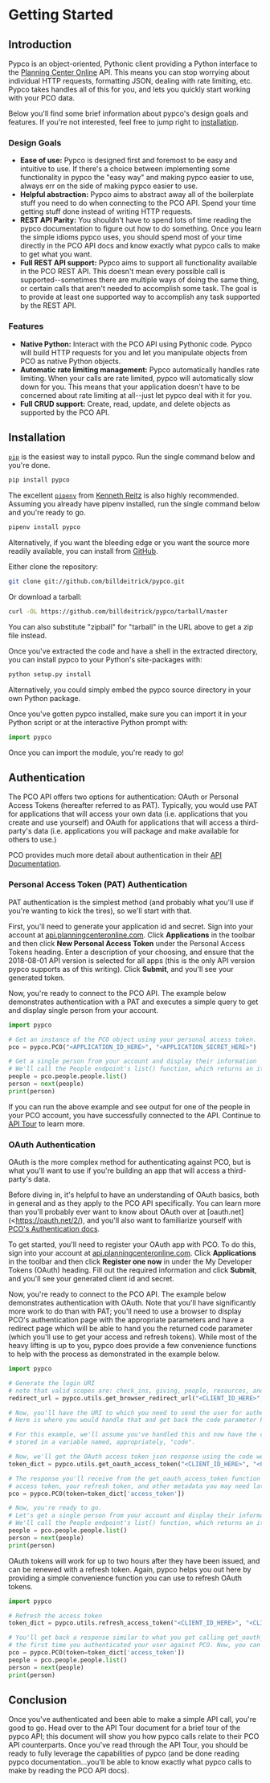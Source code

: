 # Getting Started

## Introduction

Pypco is an object-oriented, Pythonic client providing a Python interface to the [Planning Center Online](https://planning.center) API. This means you can stop worrying about individual HTTP requests, formatting JSON, dealing with rate limiting, etc. Pypco takes handles all of this for you, and lets you quickly start working with your PCO data.

Below you'll find some brief information about pypco's design goals and features. If you're not interested, feel free to jump right to [installation](#installation).

### Design Goals

* **Ease of use:** Pypco is designed first and foremost to be easy and intuitive to use. If there's a choice between implementing some functionality in pypco the "easy way" and making pypco easier to use, always err on the side of making pypco easier to use.
* **Helpful abstraction:** Pypco aims to abstract away all of the boilerplate stuff you need to do when connecting to the PCO API. Spend your time getting stuff done instead of writing HTTP requests.
* **REST API Parity:** You shouldn't have to spend lots of time reading the pypco documentation to figure out how to do something. Once you learn the simple idioms pypco uses, you should spend most of your time directly in the PCO API docs and know exactly what pypco calls to make to get what you want.
* **Full REST API support:** Pypco aims to support all functionality available in the PCO REST API. This doesn't mean every possible call is supported--sometimes there are multiple ways of doing the same thing, or certain calls that aren't needed to accomplish some task. The goal is to provide at least one supported way to accomplish any task supported by the REST API.

### Features

* **Native Python:** Interact with the PCO API using Pythonic code. Pypco will build HTTP requests for you and let you manipulate objects from PCO as native Python objects.
* **Automatic rate limiting management:** Pypco automatically handles rate limiting. When your calls are rate limited, pypco will automatically slow down for you. This means that your application doesn't have to be concerned about rate limiting at all--just let pypco deal with it for you.
* **Full CRUD support:** Create, read, update, and delete objects as supported by the PCO API. 

## Installation

[`pip`](https://pypi.org/project/pip/) is the easiest way to install pypco. Run the single command below and you're done.

```bash
pip install pypco
```

The excellent [`pipenv`](https://pypi.org/project/pipenv/) from [Kenneth Reitz](https://github.com/kennethreitz) is also highly recommended. Assuming you already have pipenv installed, run the single command below and you're ready to go.

```bash
pipenv install pypco
```

Alternatively, if you want the bleeding edge or you want the source more readily available, you can install from [GitHub](https://github.com/billdeitrick/pypco).

Either clone the repository:

```bash
git clone git://github.com/billdeitrick/pypco.git
```

Or download a tarball:

```bash
curl -OL https://github.com/billdeitrick/pypco/tarball/master
```

You can also substitute "zipball" for "tarball" in the URL above to get a zip file instead.

Once you've extracted the code and have a shell in the extracted directory, you can install pypco to your Python's site-packages with:

```bash
python setup.py install
```

Alternatively, you could simply embed the pypco source directory in your own Python package.

Once you've gotten pypco installed, make sure you can import it in your Python script or at the interactive Python prompt with:

```python
import pypco
```

Once you can import the module, you're ready to go!

## Authentication

The PCO API offers two options for authentication: OAuth or Personal Access Tokens (hereafter referred to as PAT).  Typically, you would use PAT for applications that will access your own data (i.e. applications that you create and use yourself) and OAuth for applications that will access a third-party's data (i.e. applications you will package and make available for others to use.)

PCO provides much more detail about authentication in their [API Documentation](https://developer.planning.center/docs/#/introduction/authentication).

### Personal Access Token (PAT) Authentication

PAT authentication is the simplest method (and probably what you'll use if you're wanting to kick the tires), so we'll start with that. 

First, you'll need to generate your application id and secret. Sign into your account at [api.planningcenteronline.com](https://api.planningcenteronline.com/). Click **Applications** in the toolbar and then click **New Personal Access Token** under the Personal Access Tokens heading. Enter a description of your choosing, and ensure that the 2018-08-01 API version is selected for all apps (this is the only API version pypco supports as of this writing). Click **Submit**, and you'll see your generated token. 

Now, you're ready to connect to the PCO API. The example below demonstrates authentication with a PAT and executes a simple query to get and display single person from your account.

```python
import pypco

# Get an instance of the PCO object using your personal access token.
pco = pypco.PCO("<APPLICATION_ID_HERE>", "<APPLICATION_SECRET_HERE>")

# Get a single person from your account and display their information
# We'll call the People endpoint's list() function, which returns an iterator
people = pco.people.people.list()
person = next(people)
print(person)
```

If you can run the above example and see output for one of the people in your PCO account, you have successfully connected to the API. Continue to [API Tour](#apitour) to learn more.

### OAuth Authentication

OAuth is the more complex method for authenticating against PCO, but is what you'll want to use if you're building an app that will access a third-party's data. 

Before diving in, it's helpful to have an understanding of OAuth basics, both in general and as they apply to the PCO API specifically. You can learn more than you'll probably ever want to know about OAuth over at [oauth.net](<https://oauth.net/2/), and you'll also want to familiarize yourself with [PCO's Authentication docs](<https://developer.planning.center/docs/#/introduction/authentication>).

To get started, you'll need to register your OAuth app with PCO. To do this, sign  into your account at [api.planningcenteronline.com](https://api.planningcenteronline.com/). Click **Applications** in the toolbar and then click **Register one now** in under the My Developer Tokens (OAuth) heading. Fill out the required information and click **Submit**, and you'll see your generated client id and secret.

Now, you're ready to connect to the PCO API. The example below demonstrates authentication with OAuth. Note that you'll have significantly more work to do than with PAT; you'll need to use a browser to display PCO's authentication page with the appropriate parameters and have a redirect page which will be able to hand you the returned code parameter (which you'll use to get your access and refresh tokens). While most of the heavy lifting is up to you, pypco does provide a few convenience functions to help with the process as demonstrated in the example below.

```python
import pypco

# Generate the login URI
# note that valid scopes are: check_ins, giving, people, resources, and services
redirect_url = pypco.utils.get_browser_redirect_url("<CLIENT_ID_HERE>", "<REDIRECT_URI_HERE>", ["scope_1", "scope_2"])

# Now, you'll have the URI to which you need to send the user for authentication
# Here is where you would handle that and get back the code parameter PCO returns.

# For this example, we'll assume you've handled this and now have the code parameter
# stored in a variable named, appropriately, "code".

# Now, we'll get the OAuth access token json response using the code we received from PCO
token_dict = pypco.utils.get_oauth_access_token("<CLIENT_ID_HERE>", "<CLIENT_SECRET_HERE>", "<CODE_HERE>", "<REDIRECT_URI_HERE>")

# The response you'll receive from the get_oauth_access_token function will include your
# access token, your refresh token, and other metadata you may need later. You may wish/need to store this on disk as securely as possigle. Once you've gotten your access token, you can initialize a pypco object like this:
pco = pypco.PCO(token=token_dict['access_token'])

# Now, you're ready to go.
# Let's get a single person from your account and display their information
# We'll call the People endpoint's list() function, which returns an iterator
people = pco.people.people.list()
person = next(people)
print(person)
```

OAuth tokens will work for up to two hours after they have been issued, and can be renewed with a refresh token. Again, pypco helps you out here by providing a simple convenience function you can use to refresh OAuth tokens.

```python
import pypco

# Refresh the access token
token_dict = pypco.utils.refresh_access_token("<CLIENT_ID_HERE>", "<CLIENT_SECRET_HERE>", "<REFRESH_TOKEN_HERE>")

# You'll get back a response similar to what you got calling get_oauth_access_token
# the first time you authenticated your user against PCO. Now, you can initialize a PCO object and make some API calls.
pco = pypco.PCO(token=token_dict['access_token'])
people = pco.people.people.list()
person = next(people)
print(person)
```

## Conclusion

Once you've authenticated and been able to make a simple API call, you're good to go. Head over to the API Tour document for a brief tour of the pypco API; this document will show you how pypco calls relate to their PCO API counterparts. Once you've read through the API Tour, you should be ready to fully leverage the capabilities of pypco (and be done reading pypco documentation…you'll be able to know exactly what pypco calls to make by reading the PCO API docs).